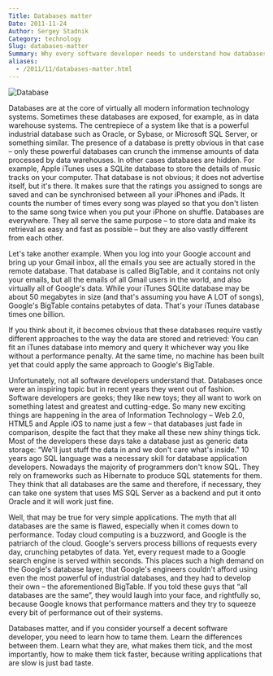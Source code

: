 ```yaml
---
Title: Databases matter
Date: 2011-11-24
Author: Sergey Stadnik
Category: technology
Slug: databases-matter
Summary: Why every software developer needs to understand how databases work.
aliases:
  - /2011/11/databases-matter.html
---
```


![Database](/images/2011-11-24_database.png)

Databases are at the core of virtually all modern information
technology systems. Sometimes these databases are exposed, for
example, as in data warehouse systems. The centrepiece of a system
like that is a powerful industrial database such as Oracle, or
Sybase, or Microsoft SQL Server, or something similar. The presence
of a database is pretty obvious in that case – only these powerful
databases can crunch the immense amounts of data processed by data
warehouses. In other cases databases are hidden. For example, Apple
iTunes uses a SQLite database to store the details of music tracks on
your computer. That database is not obvious; it does not advertise
itself, but it's there. It makes sure that the ratings you assigned
to songs are saved and can be synchronised between all your iPhones
and iPads. It counts the number of times every song was played so
that you don't listen to the same song twice when you put your iPhone
on shuffle. Databases are everywhere. They all serve the same purpose
– to store data and make its retrieval as easy and fast as possible
– but they are also vastly different from each other.

Let's take another example. When you log into your Google account
and bring up your Gmail inbox, all the emails you see are actually
stored in the remote database. That database is called BigTable, and
it contains not only your emails, but all the emails of all Gmail
users in the world, and also virtually all of Google's data. While
your iTunes SQLite database may be about 50 megabytes in size (and
that's assuming you have A LOT of songs), Google's BigTable contains
petabytes of data. That's your iTunes database times one billion.

If you think about it, it becomes obvious that these databases
require vastly different approaches to the way the data are stored
and retrieved: You can fit an iTunes database into memory and query
it whichever way you like without a performance penalty. At the same
time, no machine has been built yet that could apply the same
approach to Google's BigTable.

Unfortunately, not all software developers understand that.
Databases once were an inspiring topic but in recent years they went
out of fashion. Software developers are geeks; they like new toys;
they all want to work on something latest and greatest and
cutting-edge. So many new exciting things are happening in the area
of Information Technology – Web 2.0, HTML5 and Apple iOS to name
just a few – that databases just fade in comparison, despite the
fact that they make all these new shiny things tick. Most of the
developers these days take a database just as generic data storage:
“We'll just stuff the data in and we don't care what's inside.”
10 years ago SQL language was a necessary skill for database
application developers. Nowadays the majority of programmers don't
know SQL. They rely on frameworks such as Hibernate to produce SQL
statements for them. They think that all databases are the same and
therefore, if necessary, they can take one system that uses MS SQL
Server as a backend and put it onto Oracle and it will work just
fine.

Well, that may be true for very simple applications. The myth that
all databases are the same is flawed, especially when it comes down
to performance. Today cloud computing is a buzzword, and Google is
the patriarch of the cloud. Google's servers process billions of
requests every day, crunching petabytes of data. Yet, every request
made to a Google search engine is served within seconds. This places
such a high demand on the Google's database layer, that Google's
engineers couldn't afford using even the most powerful of industrial
databases, and they had to develop their own – the aforementioned
BigTable. If you told these guys that “all databases are the same”,
they would laugh into your face, and rightfully so, because Google
knows that performance matters and they try to squeeze every bit of
performance out of their systems.

Databases matter, and if you consider yourself a decent software
developer, you need to learn how to tame them. Learn the differences
between them. Learn what they are, what makes them tick, and the most
importantly, how to make them tick faster, because writing
applications that are slow is just bad taste.